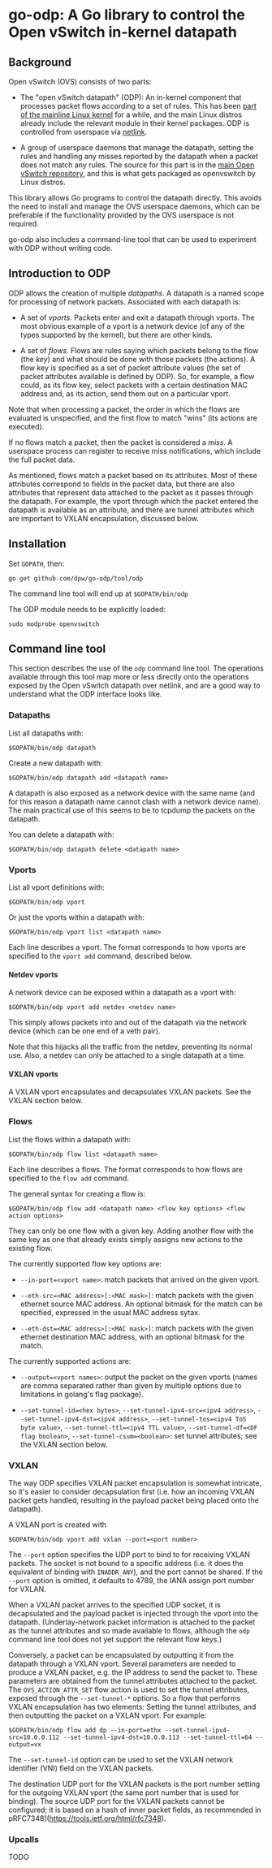 # go-odp: A Go library to control the Open vSwitch in-kernel datapath

## Background

Open vSwitch (OVS) consists of two parts:

* The "open vSwitch datapath" (ODP): An in-kernel component that
  processes packet flows according to a set of rules.  This has been
  [part of the mainline Linux
  kernel](https://github.com/torvalds/linux/tree/master/net/openvswitch)
  for a while, and the main Linux distros already include the relevant
  module in their kernel packages.  ODP is controlled from userspace
  via [netlink](http://en.wikipedia.org/wiki/Netlink).

* A group of userspace daemons that manage the datapath, setting the
  rules and handling any misses reported by the datapath when a packet
  does not match any rules. The source for this part is in the [main
  Open vSwitch repository](https://github.com/openvswitch/ovs), and
  this is what gets packaged as openvswitch by Linux distros.

This library allows Go programs to control the datapath directly.
This avoids the need to install and manage the OVS userspace daemons,
which can be preferable if the functionality provided by the OVS
userspace is not required.

go-odp also includes a command-line tool that can be used to
experiment with ODP without writing code.

## Introduction to ODP

ODP allows the creation of multiple *datapaths*.  A datapath is a
named scope for processing of network packets.  Associated with each
datapath is:

* A set of *vports*.  Packets enter and exit a datapath through
  vports.  The most obvious example of a vport is a network device (of
  any of the types supported by the kernel), but there are other
  kinds.

* A set of *flows*.  Flows are rules saying which packets belong to
  the flow (the *key*) and what should be done with those packets (the
  actions).  A flow key is specified as a set of packet attribute
  values (the set of packet attributes available is defined by ODP).
  So, for example, a flow could, as its flow key, select packets with
  a certain destination MAC address and, as its action, send them out
  on a particular vport.

Note that when processing a packet, the order in which the flows are
evaluated is unspecified, and the first flow to match "wins" (its
actions are executed).

If no flows match a packet, then the packet is considered a *miss*.  A
userspace process can register to receive miss notifications, which
include the full packet data.

As mentioned, flows match a packet based on its attributes.  Most of
these attributes correspond to fields in the packet data, but there
are also attributes that represent data attached to the packet as it
passes through the datapath.  For example, the vport through which the
packet entered the datapath is available as an attribute, and there
are tunnel attributes which are important to VXLAN encapsulation,
discussed below.

## Installation

Set `GOPATH`, then:

    go get github.com/dpw/go-odp/tool/odp

The command line tool will end up at `$GOPATH/bin/odp`

The ODP module needs to be explicitly loaded:

    sudo modprobe openvswitch

## Command line tool

This section describes the use of the `odp` command line tool.  The
operations available through this tool map more or less directly onto
the operations exposed by the Open vSwitch datapath over netlink, and
are a good way to understand what the ODP interface looks like.

### Datapaths

List all datapaths with:

    $GOPATH/bin/odp datapath

Create a new datapath with:

    $GOPATH/bin/odp datapath add <datapath name>

A datapath is also exposed as a network device with the same name (and
for this reason a datapath name cannot clash with a network device
name).  The main practical use of this seems to be to tcpdump the
packets on the datapath.

You can delete a datapath with:

    $GOPATH/bin/odp datapath delete <datapath name>

### Vports

List all vport definitions with:

    $GOPATH/bin/odp vport

Or just the vports within a datapath with:

    $GOPATH/bin/odp vport list <datapath name>

Each line describes a vport.  The format corresponds to how vports are
specified to the `vport add` command, described below.

#### Netdev vports

A network device can be exposed within a datapath as a vport with:

    $GOPATH/bin/odp vport add netdev <netdev name>

This simply allows packets into and out of the datapath via the
network device (which can be one end of a veth pair).

Note that this hijacks all the traffic from the netdev, preventing its
normal use.  Also, a netdev can only be attached to a single datapath
at a time.

#### VXLAN vports

A VXLAN vport encapsulates and decapsulates VXLAN packets.  See the
VXLAN section below.

### Flows

List the flows within a datapath with:

    $GOPATH/bin/odp flow list <datapath name>

Each line describes a flows.  The format corresponds to how flows are
specified to the `flow add` command.

The general syntax for creating a flow is:

    $GOPATH/bin/odp flow add <datapath name> <flow key options> <flow action options>

They can only be one flow with a given key.  Adding another flow with
the same key as one that already exists simply assigns new actions to
the existing flow.

The currently supported flow key options are:

* `--in-port=<vport name>`: match packets that arrived on the given vport.

* `--eth-src=<MAC address>[:<MAC mask>]`: match packets with the given
  ethernet source MAC address.  An optional bitmask for the match can
  be specified, expressed in the usual MAC address sytax.

* `--eth-dst=<MAC address>[:<MAC mask>]`: match packets with the given
  ethernet destination MAC address, with an optional bitmask for the
  match.

The currently supported actions are:

* `--output=<vport names>`: output the packet on the given vports
  (names are comma separated rather than given by multiple options due
  to limitations in golang's flag package).

* `--set-tunnel-id=<hex bytes>`, `--set-tunnel-ipv4-src=<ipv4 address>`, `--set-tunnel-ipv4-dst=<ipv4 address>`, `--set-tunnel-tos=<ipv4 ToS byte value>`, `--set-tunnel-ttl=<ipv4 TTL value>`, `--set-tunnel-df=<DF flag boolean>`, `--set-tunnel-csum=<boolean>`: set tunnel attributes; see the VXLAN section below.

### VXLAN

The way ODP specifies VXLAN packet encapsulation is somewhat
intricate, so it's easier to consider decapsulation first (i.e. how an
incoming VXLAN packet gets handled, resulting in the payload packet
being placed onto the datapath).

A VXLAN port is created with

    $GOPATH/bin/odp vport add vxlan --port=<port number>

The `--port` option specifies the UDP port to bind to for receiving
VXLAN packets.  The socket is not bound to a specific address (i.e. it
does the equivalent of binding with `INADDR_ANY`), and the port cannot
be shared.  If the `--port` option is omitted, it defaults to 4789,
the IANA assign port number for VXLAN.

When a VXLAN packet arrives to the specified UDP socket, it is
decapsulated and the payload packet is injected through the vport into
the datapath.  (Underlay-network packet information is attached to the
packet as the tunnel attributes and so made available to flows,
although the `odp` command line tool does not yet support the relevant
flow keys.)

Conversely, a packet can be encapsulated by outputting it from the
datapath through a VXLAN vport.  Several parameters are needed to
produce a VXLAN packet, e.g. the IP address to send the packet to.
These parameters are obtained from the tunnel attributes attached to
the packet.  The `OVS_ACTION_ATTR_SET` flow action is used to set the
tunnel attributes, exposed through the `--set-tunnel-*` options.  So a
flow that performs VXLAN encapsulation has two elements: Setting the
tunnel attributes, and then outputting the packet on a VXLAN vport.
For example:

    $GOPATH/bin/odp flow add dp --in-port=ethx --set-tunnel-ipv4-src=10.0.0.112 --set-tunnel-ipv4-dst=10.0.0.113 --set-tunnel-ttl=64 --output=vx

The `--set-tunnel-id` option can be used to set the VXLAN network
identifier (VNI) field on the VXLAN packets.

The destination UDP port for the VXLAN packets is the port number
setting for the outgoing VXLAN vport (the same port number that is
used for binding).  The source UDP port for the VXLAN packets cannot
be configured; it is based on a hash of inner packet fields, as
recommended in pRFC7348](https://tools.ietf.org/html/rfc7348).

### Upcalls

TODO

